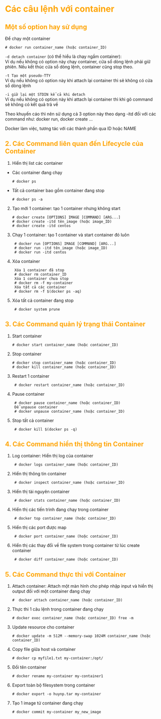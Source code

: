 <h1 style="color:orange">Các câu lệnh với container</h1>
<h2 style="color:orange">Một số option hay sử dụng</h2>
Để chạy một container

    # docker run container_name (hoặc container_ID)

`-d detach container` (có thể hiểu là chạy ngầm container):<br>
Ví dụ nếu không có option này chạy container, cửa sổ dòng lệnh phải giữ phiên. Nếu kết thúc cửa sổ dòng lệnh, container cũng stop theo.

`-t Tạo một pseudo-TTY`<br>
Ví dụ nếu không có option này khi attach lại container thì sẽ không có cửa sổ dòng lệnh

`-i giữ lại một STDIN kể cả khi detach`<br>
Ví dụ nếu không có option này khi attach lại container thì khi gõ command sẽ không có kết quả trả về

Theo khuyến cáo thì nên sử dụng cả 3 option này theo dạng -itd đối với các command như: docker run, docker create …

Docker làm việc, tương tác với các thành phần qua ID hoặc NAME
<h2 style="color:orange">2. Các Command liên quan đến Lifecycle của Container</h2>

1. Hiển thị list các container
- Các container đang chạy

      # docker ps
- Tất cả container bao gồm container đang stop

      # docker ps -a
2. Tạo mới 1 container: tạo 1 container nhưng không start

       # docker create [OPTIONS] IMAGE [COMMAND] [ARG...]
       # docker create -itd tên_image (hoặc image_ID)
       # docker create -itd centos
3. Chạy 1 container: tạo 1 container và start container đó luôn

        # docker run [OPTIONS] IMAGE [COMMAND] [ARG...]
        # docker run -itd tên_image (hoặc image_ID)
        # docker run -itd centos
4. Xóa container

        Xóa 1 container đã stop
        # docker rm container_ID
        Xóa 1 container chưa stop
        # docker rm -f my-container
        Xóa tất cả các container
        # docker rm -f $(docker ps -aq)
5. Xóa tất cả container đang stop

        # docker system prune
<h2 style="color:orange">3. Các Command quản lý trạng thái Container</h2>

1. Start container

       # docker start container_name (hoặc container_ID)
2. Stop container

       # docker stop container_name (hoặc container_ID)
       # docker kill container_name (hoặc container_ID)
3. Restart 1 container

        # docker restart container_name (hoặc container_ID)
4. Pause container 

        # docker pause container_name (hoặc container_ID)
        Để unpause container
        # docker unpause container_name (hoặc container_ID)
5. Stop tất cả container

        # docker kill $(docker ps -q)
<h2 style="color:orange">4. Các Command hiển thị thông tin Container</h2>

1. Log container: Hiển thị log của container

        # docker logs container_name (hoặc container_ID)
2. Hiển thị thông tin container

        # docker inspect container_name (hoặc container_ID)
3. Hiển thị tài nguyên container

        # docker stats container_name (hoặc container_ID)
4. Hiển thị các tiến trình đang chạy trong container

        # docker top container_name (hoặc container_ID)
5. Hiển thị các port được map

        # docker port container_name (hoặc container_ID)
6. Hiển thị các thay đổi về file system trong container từ lúc create container

        # docker diff container_name (hoặc container_ID)
<h2 style="color:orange">5. Các Command thực thi với Container</h2>

1. Attach container: Attach một màn hình cho phép nhập input và hiển thị output đối với một container đang chạy

       #  docker attach container_name (hoặc container_ID)
2. Thực thi 1 câu lệnh trong container đang chạy

       # docker exec container_name (hoặc container_ID) free -m
3. Update resource cho container

       # docker update -m 512M --memory-swap 1024M container_name (hoặc container_ID)
4. Copy file giữa host và container

       # docker cp myfile1.txt my-container:/opt/
5. Đổi tên container

       # docker rename my-container my-container1
6. Export toàn bộ filesystem trong container

       # docker export -o huynp.tar my-container
7. Tạo 1 image từ container đang chạy

       # docker commit my-container my_new_image
